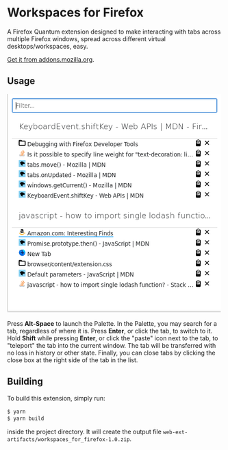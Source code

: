 # Workspaces for Firefox

A Firefox Quantum extension designed to make interacting with tabs across
multiple Firefox windows, spread across different virtual desktops/workspaces,
easy.

[Get it from addons.mozilla.org](https://addons.mozilla.org/en-US/firefox/addon/workspaces-for-firefox/).

## Usage

![The Palette in action](./help/palette.png)

Press **Alt-Space** to launch the Palette. In the Palette, you may search for a
tab, regardless of where it is. Press **Enter**, or click the tab, to switch to
it. Hold **Shift** while pressing **Enter**, or click the "paste" icon next to
the tab, to "teleport" the tab into the current window. The tab will be
transferred with no loss in history or other state. Finally, you can close tabs 
by clicking the close box at the right side of the tab in the list.

## Building

To build this extension, simply run:

```sh
$ yarn
$ yarn build
```

inside the project directory. It will create the output file
`web-ext-artifacts/workspaces_for_firefox-1.0.zip`.
